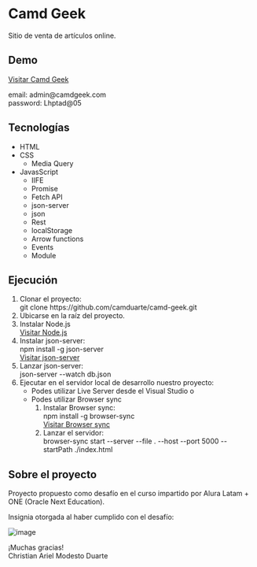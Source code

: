 # Camd Geek
<p>Sitio de venta de artículos online.</p>

## Demo
<a href="https://camduarte.github.io/camd-geek/" target="_blank">Visitar Camd Geek</a>
<p>
    email: admin@camdgeek.com<br>
    password: Lhptad@05
</p>

## Tecnologías
<ul>
    <li>HTML</li>
    <li>CSS
        <ul>
            <li>Media Query</li>
        </ul>
    </li>
    <li>JavasScript
        <ul>
            <li>IIFE</li>
            <li>Promise</li>
            <li>Fetch API</li>
            <li>json-server</li>
            <li>json</li>
            <li>Rest</li>
            <li>localStorage</li>
            <li>Arrow functions</li>
            <li>Events</li>
            <li>Module</li>
        </ul>
    </li>
</ul>

## Ejecución
<ol>
    <li>
        Clonar el proyecto:<br>
        git clone https://github.com/camduarte/camd-geek.git
    </li>
    <li>Ubicarse en la raíz del proyecto.</li>
    <li>Instalar Node.js<br>
        <a href="https://nodejs.org/es/" target="_blank">Visitar Node.js</a>
    </li>
    <li>Instalar json-server:<br>
        npm install -g json-server<br>
        <a href="https://www.npmjs.com/package/json-server" target="_blank">Visitar json-server</a>
    </li>
    <li>Lanzar json-server:<br>
        json-server --watch db.json
    </li>
    <li>Ejecutar en el servidor local de desarrollo nuestro proyecto:
        <ul>
            <li>Podes utilizar Live Server desde el Visual Studio o</li>
            <li>
                Podes utilizar Browser sync
                <ol>
                    <li>Instalar Browser sync:<br>
                        npm install -g browser-sync<br>
                        <a href="https://browsersync.io/" target="_blank">Visitar Browser sync</a>
                    </li>
                    <li>Lanzar el servidor:<br>
                        browser-sync start --server --file . --host --port 5000 --startPath ./index.html
                    </li>
                <ol>
            </li>
        </ul>
    </li>
</ol>

## Sobre el proyecto
<p>Proyecto propuesto como desafío en el curso impartido por Alura Latam + ONE (Oracle Next Education).</p>
<p>Insignia otorgada al haber cumplido con el desafío:</p>

![image](https://user-images.githubusercontent.com/33993670/220092583-6b60335d-22fe-4306-b309-4b44cb8ff8a5.png)

<p>¡Muchas gracias!<br>
Christian Ariel Modesto Duarte</p>
